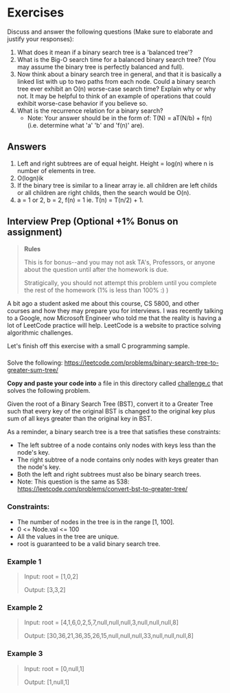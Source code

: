 # Exercises

Discuss and answer the following questions (Make sure to elaborate and justify your responses):

1. What does it mean if a binary search tree is a 'balanced tree'?
2. What is the Big-O search time for a balanced binary search tree? (You may assume the binary tree is perfectly balanced and full).
3. Now think about a binary search tree in general, and that it is basically a linked list with up to two paths from each node. Could a binary search tree ever exhibit an O(n) worse-case search time? Explain why or why not. It may be helpful to think of an example of operations that could exhibit worse-case behavior if you believe so.
4. What is the recurrence relation for a binary search?
	- Note: Your answer should be in the form of: T(N) = aT(N/b) + f(n) (i.e. determine what 'a' 'b' and 'f(n)' are).

## Answers

1. Left and right subtrees are of equal height. Height = log(n) where n is number of elements in tree.
2. O(logn)ik           
3. If the binary tree is similar to a linear array ie. all children are left childs or all children are right childs, then the search would be O(n).
4. a = 1 or 2, b = 2, f(n) = 1 ie. T(n) = T(n/2) + 1.



## Interview Prep (Optional +1% Bonus on assignment)

> **Rules** 
> 
> This is for bonus--and you may not ask TA's, Professors, or anyone about the question until after the homework is due.
> 
> Stratigically, you should not attempt this problem until you complete the rest of the homework (1% is less than 100% :) )

A bit ago a student asked me about this course, CS 5800, and other courses and how they may prepare you for interviews. I was recently talking to a Google, now Microsoft Engineer who told me that the reality is having a lot of LeetCode practice will help. LeetCode is a website to practice solving algorithmic challenges.

Let's finish off this exercise with a small C programming sample.

###

Solve the following: https://leetcode.com/problems/binary-search-tree-to-greater-sum-tree/

**Copy and paste your code into** a file in this directory called [challenge.c](./challenge.c) that solves the following problem.

Given the root of a Binary Search Tree (BST), convert it to a Greater Tree such that every key of the original BST is changed to the original key plus sum of all keys greater than the original key in BST.

As a reminder, a binary search tree is a tree that satisfies these constraints:

* The left subtree of a node contains only nodes with keys less than the node's key.
* The right subtree of a node contains only nodes with keys greater than the node's key.
* Both the left and right subtrees must also be binary search trees.
* Note: This question is the same as 538: https://leetcode.com/problems/convert-bst-to-greater-tree/

### Constraints:

* The number of nodes in the tree is in the range [1, 100].
* 0 <= Node.val <= 100
* All the values in the tree are unique.
* root is guaranteed to be a valid binary search tree.

### Example 1

> Input: root = [1,0,2]
>
> Output: [3,3,2]

### Example 2

> Input: root = [4,1,6,0,2,5,7,null,null,null,3,null,null,null,8]
> 
> Output: [30,36,21,36,35,26,15,null,null,null,33,null,null,null,8]

### Example 3

> Input: root = [0,null,1]
> 
> Output: [1,null,1]
